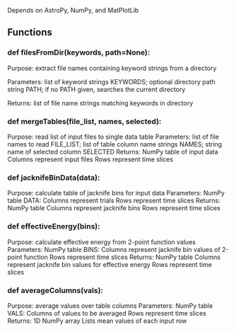 Depends on AstroPy, NumPy, and MatPlotLib

## Functions

### def filesFromDir(keywords, path=None):
Purpose:    extract file names containing keyword strings from a directory

Parameters: list of keyword strings KEYWORDS; 
            optional directory path string PATH;
            if no PATH given, searches the current directory
            
Returns:    list of file name strings matching keywords in directory

### def mergeTables(file_list, names, selected):
Purpose:    read list of input files to single data table
Parameters: list of file names to read FILE_LIST;
            list of table column name strings NAMES;
            string name of selected column SELECTED
Returns:    NumPy table of input data
            Columns represent input files
            Rows represent time slices

### def jacknifeBinData(data):
Purpose:    calculate table of jacknife bins for input data
Parameters: NumPy table DATA:
            Columns represent trials
            Rows represent time slices
Returns:    NumPy table
            Columns represent jacknife bins
            Rows represent time slices

### def effectiveEnergy(bins):
Purpose:    calculate effective energy from 2-point function values
Parameters: NumPy table BINS:
            Columns represent jacknife bin values of 2-point function
            Rows represent time slices
Returns:    NumPy table
            Columns represent jacknife bin values for effective energy
            Rows represent time slices

### def averageColumns(vals):
Purpose:    average values over table columns
Parameters: NumPy table VALS:
            Columns of values to be averaged
            Rows represent time slices
Returns:    1D NumPy array
            Lists mean values of each input row

